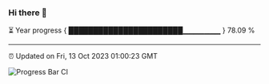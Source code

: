 ### Hi there 👋

⏳ Year progress { ███████████████████████▁▁▁▁▁▁▁ } 78.09 %

---

⏰ Updated on Fri, 13 Oct 2023 01:00:23 GMT

![Progress Bar CI](https://github.com/liununu/liununu/workflows/Progress%20Bar%20CI/badge.svg)
